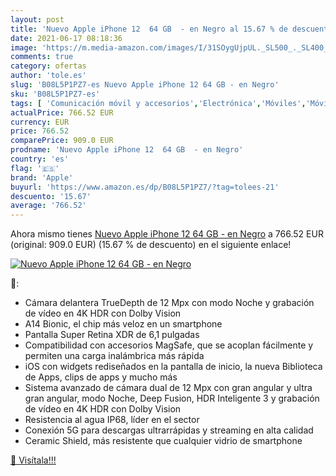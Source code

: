```yaml
---
layout: post
title: 'Nuevo Apple iPhone 12  64 GB  - en Negro al 15.67 % de descuento'
date: 2021-06-17 08:18:36
image: 'https://m.media-amazon.com/images/I/31SOygUjpUL._SL500_._SL400_.jpg'
comments: true
category: ofertas
author: 'tole.es'
slug: 'B08L5P1PZ7-es Nuevo Apple iPhone 12 64 GB - en Negro'
sku: 'B08L5P1PZ7-es'
tags: [ 'Comunicación móvil y accesorios','Electrónica','Móviles','Móviles y smartphones libres','apple','iphone', ]
actualPrice: 766.52 EUR
currency: EUR
price: 766.52
comparePrice: 909.0 EUR
prodname: 'Nuevo Apple iPhone 12  64 GB  - en Negro'
country: 'es'
flag: '🇪🇸'
brand: 'Apple'
buyurl: 'https://www.amazon.es/dp/B08L5P1PZ7/?tag=tolees-21'
descuento: '15.67'
average: '766.52'
---
```


Ahora mismo tienes [Nuevo Apple iPhone 12  64 GB  - en Negro](https://www.amazon.es/dp/B08L5P1PZ7/?tag=tolees-21) a 766.52 EUR (original: 909.0 EUR) (15.67 %  de descuento) en el siguiente enlace!

[![Nuevo Apple iPhone 12  64 GB  - en Negro](https://m.media-amazon.com/images/I/31SOygUjpUL._SL500_._SL400_.jpg)](https://www.amazon.es/dp/B08L5P1PZ7/?tag=tolees-21)

🔎:

- Cámara delantera TrueDepth de 12 Mpx con modo Noche y grabación de vídeo en 4K HDR con Dolby Vision
- A14 Bionic, el chip más veloz en un smartphone
- Pantalla Super Retina XDR de 6,1 pulgadas
- Compatibilidad con accesorios MagSafe, que se acoplan fácilmente y permiten una carga inalámbrica más rápida
- iOS con widgets rediseñados en la pantalla de inicio, la nueva Biblioteca de Apps, clips de apps y mucho más
- Sistema avanzado de cámara dual de 12 Mpx con gran angular y ultra gran angular, modo Noche, Deep Fusion, HDR Inteligente 3 y grabación de vídeo en 4K HDR con Dolby Vision
- Resistencia al agua IP68, líder en el sector
- Conexión 5G para descargas ultrarrápidas y streaming en alta calidad
- Ceramic Shield, más resistente que cualquier vidrio de smartphone

[🛒 Visítala!!!](https://www.amazon.es/dp/B08L5P1PZ7/?tag=tolees-21)
